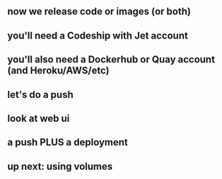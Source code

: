 ## now we release code or images (or both)

## you'll need a Codeship with Jet account

## you'll also need a Dockerhub or Quay account (and Heroku/AWS/etc)

## let's do a push

## look at web ui

## a push PLUS a deployment

## up next: using volumes

